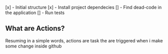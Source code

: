 [x] - Initial structure
[x] - Install project dependecies
[] - Find dead-code in the application
[] - Run tests

## What are Actions?

Resuming in a simple words, actions are task the are triggered when i make some change inside github
